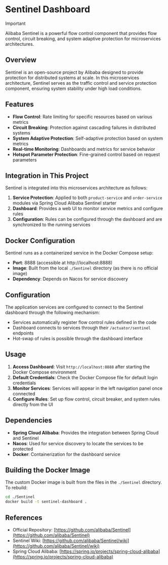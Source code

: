 # Sentinel Dashboard

> [!IMPORTANT]
> Alibaba Sentinel is a powerful flow control component that provides flow control, circuit breaking, and system adaptive protection for microservices architectures.

## Overview

Sentinel is an open-source project by Alibaba designed to provide protection for distributed systems at scale. In this microservices architecture, Sentinel serves as the traffic control and service protection component, ensuring system stability under high load conditions.

## Features

- **Flow Control**: Rate limiting for specific resources based on various metrics
- **Circuit Breaking**: Protection against cascading failures in distributed systems
- **System Adaptive Protection**: Self-adaptive protection based on system metrics
- **Real-time Monitoring**: Dashboards and metrics for service behavior
- **Hotspot Parameter Protection**: Fine-grained control based on request parameters

## Integration in This Project

Sentinel is integrated into this microservices architecture as follows:

1. **Service Protection**: Applied to both `product-service` and `order-service` modules via Spring Cloud Alibaba Sentinel starter
2. **Dashboard**: Provides a web UI to monitor service metrics and configure rules
3. **Configuration**: Rules can be configured through the dashboard and are synchronized to the running services

## Docker Configuration

Sentinel runs as a containerized service in the Docker Compose setup:

- **Port**: 8888 (accessible at http://localhost:8888)
- **Image**: Built from the local `./Sentinel` directory (as there is no official image)
- **Dependency**: Depends on Nacos for service discovery

## Configuration

The application services are configured to connect to the Sentinel dashboard through the following mechanism:

- Services automatically register flow control rules defined in the code
- Dashboard connects to services through their `/actuator/sentinel` endpoints
- Hot-swap of rules is possible through the dashboard interface

## Usage

1. **Access Dashboard**: Visit `http://localhost:8888` after starting the Docker Compose environment
2. **Default Credentials**: Check the Docker Compose file for default login credentials
3. **Monitor Services**: Services will appear in the left navigation panel once connected
4. **Configure Rules**: Set up flow control, circuit breaker, and system rules directly from the UI

## Dependencies

- **Spring Cloud Alibaba**: Provides the integration between Spring Cloud and Sentinel
- **Nacos**: Used for service discovery to locate the services to be protected
- **Docker**: Containerization for the dashboard service

## Building the Docker Image

The custom Docker image is built from the files in the `./Sentinel` directory. To rebuild:

```bash
cd ./Sentinel
docker build -t sentinel-dashboard .
```

## References

- Official Repository: [https://github.com/alibaba/Sentinel](https://github.com/alibaba/Sentinel)
- Sentinel Wiki: [https://github.com/alibaba/Sentinel/wiki](https://github.com/alibaba/Sentinel/wiki)
- Spring Cloud Alibaba: [https://spring.io/projects/spring-cloud-alibaba](https://spring.io/projects/spring-cloud-alibaba)